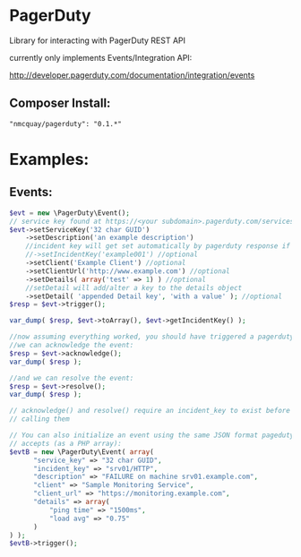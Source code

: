 PagerDuty
=========

Library for interacting with PagerDuty REST API

currently only implements Events/Integration API:

http://developer.pagerduty.com/documentation/integration/events

Composer Install:
-----------------
`"nmcquay/pagerduty": "0.1.*"`

Examples:
=========

Events:
-------
```php
$evt = new \PagerDuty\Event();
// service key found at https://<your subdomain>.pagerduty.com/services
$evt->setServiceKey('32 char GUID') 
    ->setDescription('an example description')
    //incident key will get set automatically by pagerduty response if not set here
    //->setIncidentKey('example001') //optional
    ->setClient('Example Client') //optional
    ->setClientUrl('http://www.example.com') //optional
    ->setDetails( array('test' => 1) ) //optional
    //setDetail will add/alter a key to the details object
    ->setDetail( 'appended Detail key', 'with a value' ); //optional
$resp = $evt->trigger();

var_dump( $resp, $evt->toArray(), $evt->getIncidentKey() );

//now assuming everything worked, you should have triggered a pagerduty event
//we can acknowledge the event:
$resp = $evt->acknowledge();
var_dump( $resp );

//and we can resolve the event:
$resp = $evt->resolve();
var_dump( $resp );

// acknowledge() and resolve() require an incident_key to exist before 
// calling them

// You can also initialize an event using the same JSON format pageduty
// accepts (as a PHP array):
$evtB = new \PagerDuty\Event( array(    
      "service_key" => "32 char GUID",
      "incident_key" => "srv01/HTTP",
      "description" => "FAILURE on machine srv01.example.com",
      "client" => "Sample Monitoring Service",
      "client_url" => "https://monitoring.example.com",
      "details" => array(
          "ping time" => "1500ms",
          "load avg" => "0.75"
      )
) );
$evtB->trigger();
```

